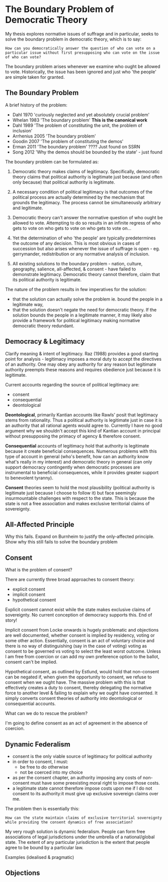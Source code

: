The Boundary Problem of Democratic Theory
=========================================

My thesis explores normative issues of suffrage and in particular, seeks to solve the boundary problem in democratic theory, which is to say:

	How can you democratically answer the question of who can vote on a particular issue without first presupposing who can vote on the issue of who can vote?

The boundary problem arises whenever we examine who ought be allowed to vote.  Historically, the issue has been ignored and just who 'the people' are simple taken for granted.



The Boundary Problem
--------------------

A brief history of the problem:

- Dahl 1970 'curiously neglected and yet absolutely crucial problem'
- Whelan 1983 'The boundary problem' **This is the canonical work**
- Dahl 1989 'The problem of constituting the unit, the problem of inclusion'
- Arrhenius 2005 'The boundary problem'
- Goodin 2007 'The problem of constituting the demos'
- Erman 2011 'The boundary problem' ???? Just found on SSRN
- Song 2012 'Why the demos should be bounded by the state' - just found

The boundary problem can be formulated as:

1. Democratic theory makes claims of legitimacy.  Specifically, democratic theory claims that political authority is legitimate just because (and often only because) that political authority is legitimate.

2. A necessary condition of political legitimacy is that outcomes of the political process are actually determined by the mechanism that grounds the legitimacy. The process cannot be simultaneously arbitrary and legitimate.

3. Democratic theory can't answer the normative question of who ought be allowed to vote.  Attempting to do so results in an infinite regress of who gets to vote on who gets to vote on who gets to vote on…

4. Yet the determination of who 'the people' are typically predetermines the outcome of any decision.  This is most obvious in cases of succession but also arises whenever the issue of suffrage is open - eg. gerrymander, redistribution or any normative analysis of inclusion.

5. All existing solutions to the boundary problem - nation, culture, geography, salience, all-affected, & consent - have failed to demonstrate legitimacy.  Democratic theory cannot therefore, claim that its political authority is legitimate.

The nature of the problem results in few imperatives for the solution:

- that the solution can actually solve the problem ie. bound the people in a legitimate way,
- that the solution doesn't negate the need for democratic theory.  If the solution bounds the people in a legitimate manner, it may likely also provide a framework for political legitimacy making normative democratic theory redundant.


Democracy & Legitimacy
----------------------

Clarify meaning & intent of legitimacy.  Raz (1988) provides a good starting point for analysis - legitimacy imposes a moral duty to accept the directives of an authority.  One may obey any authority for any reason but legitimate authority preempts these reasons and requires obedience just because it is legitimate.

Current accounts regarding the source of political legitimacy are:

- consent
- consequential
- deontological

**Deontological**, primarily Kantian accounts like Rawls' posit that legitimacy stems from rationality.  Thus a political authority is legitimate just in case it is an authority that all rational agents would agree to.  Currently I have no good argument why we shouldn't accept this kind of Kantian account in principal without presupposing the primacy of agency & therefore consent.

**Consequential** accounts of legitimacy hold that authority is legitimate because it create beneficial consequences.  Numerous problems with this type of account in general (who's benefit, how can an authority know what's really in my interest) and democratic theory in general (can only support democracy contingently when democratic processes are instrumental to beneficial consequences, while it provides greater support to benevolent tyranny).

**Consent** theories seem to hold the most plausibility (political authority is legitimate just because I choose to follow it) but face seemingly insurmountable challenges with respect to the state.  This is because the state is not a free association and makes exclusive territorial claims of sovereignty.



All-Affected Principle
----------------------

Why this fails. 
Expand on Burnheim to justify the only-affected principle. 
Show why this still fails to solve the boundary problem


Consent
-------

What is the problem of consent?

There are currently three broad approaches to consent theory:

- explicit consent
- implicit consent
- hypothetical consent

Explicit consent cannot exist while the state makes exclusive claims of sovereignty.  No current conception of democracy supports this. End of story!

Implicit consent from Locke onwards is hugely problematic and objections are well documented, whether consent is implied by residency, voting or some other action. Essentially, consent is an act of voluntary choice and there is no way of distinguishing (say in the case of voting) voting as consent to be governed vs voting to select the least worst outcome.  Unless I am free from coercion or can add my own preference option to the ballot, consent can't be implied.

Hypothetical consent, as outlined by Estlund, would hold that non-consent can be negated if, when given the opportunity to consent, we refuse to consent when we ought have.  The massive problem with this is that effectively creates a duty to consent, thereby delegating the normative force to another level & failing to explain why we ought have consented.  It simply converts consent theories of authority into deontological or consequential accounts.

What can we do to rescue the problem?

I'm going to define consent as an act of agreement in the absence of coercion.  


Dynamic Federalism
------------------

- consent is the only viable source of legitimacy for political authority
- in order to consent, I must:
  - be free to do otherwise
  - not be coerced into my choice
- as per the consent chapter, an authority imposing any costs of non-consent must have some preexisting moral right to impose those costs.
- a legitimate state cannot therefore impose costs upon me if I do not consent to its authority:it must give up exclusive sovereign claims over me.

The problem then is essentially this:

	How can the state maintain claims of exclusive territorial sovereignty while providing the consent dynamics of free association?

My very rough solution is dynamic federalism.  People can form free associations of legal jurisdictions under the umbrella of a national/global state.  The extent of any particular jurisdiction is the extent that people agree to be bound by a particular law.

Examples (idealised & pragmatic)



Objections
----------






